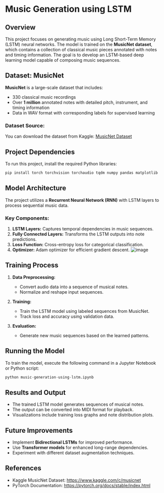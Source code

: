 # Music Generation using LSTM

## Overview
This project focuses on generating music using Long Short-Term Memory (LSTM) neural networks. The model is trained on the **MusicNet dataset**, which contains a collection of classical music pieces annotated with notes and timing information. The goal is to develop an LSTM-based deep learning model capable of composing music sequences.

## Dataset: MusicNet 
**MusicNet** is a large-scale dataset that includes:
- 330 classical music recordings
- Over **1 million** annotated notes with detailed pitch, instrument, and timing information
- Data in WAV format with corresponding labels for supervised learning

### Dataset Source:
You can download the dataset from Kaggle: [MusicNet Dataset](https://www.kaggle.com/c/musicnet)

## Project Dependencies
To run this project, install the required Python libraries:
```bash
pip install torch torchvision torchaudio tqdm numpy pandas matplotlib
```

## Model Architecture
The project utilizes a **Recurrent Neural Network (RNN)** with LSTM layers to process sequential music data.
### Key Components:
1. **LSTM Layers:** Captures temporal dependencies in music sequences.
2. **Fully Connected Layers:** Transforms the LSTM outputs into note predictions.
3. **Loss Function:** Cross-entropy loss for categorical classification.
4. **Optimizer:** Adam optimizer for efficient gradient descent.
![image](https://github.com/user-attachments/assets/b722daa6-db18-42be-b681-d57eb062b6be)


## Training Process
1. **Data Preprocessing:**
   - Convert audio data into a sequence of musical notes.
   - Normalize and reshape input sequences.
   
2. **Training:**
   - Train the LSTM model using labeled sequences from MusicNet.
   - Track loss and accuracy using validation data.
   
3. **Evaluation:**
   - Generate new music sequences based on the learned patterns.

## Running the Model
To train the model, execute the following command in a Jupyter Notebook or Python script:
```python
python music-generation-using-lstm.ipynb
```

## Results and Output
- The trained LSTM model generates sequences of musical notes.
- The output can be converted into MIDI format for playback.
- Visualizations include training loss graphs and note distribution plots.

## Future Improvements
- Implement **Bidirectional LSTMs** for improved performance.
- Use **Transformer models** for enhanced long-range dependencies.
- Experiment with different dataset augmentation techniques.

## References
- Kaggle MusicNet Dataset: https://www.kaggle.com/c/musicnet
- PyTorch Documentation: https://pytorch.org/docs/stable/index.html
